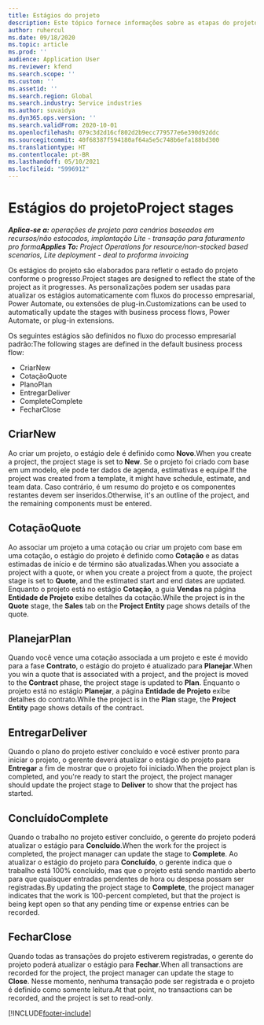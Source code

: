 ```yaml
---
title: Estágios do projeto
description: Este tópico fornece informações sobre as etapas do projeto que estão disponíveis em Operações do projeto do Microsoft Dynamics.
author: ruhercul
ms.date: 09/18/2020
ms.topic: article
ms.prod: ''
audience: Application User
ms.reviewer: kfend
ms.search.scope: ''
ms.custom: ''
ms.assetid: ''
ms.search.region: Global
ms.search.industry: Service industries
ms.author: suvaidya
ms.dyn365.ops.version: ''
ms.search.validFrom: 2020-10-01
ms.openlocfilehash: 079c3d2d16cf802d2b9ecc779577e6e390d92ddc
ms.sourcegitcommit: 40f68387f594180af64a5e5c748b6efa188bd300
ms.translationtype: HT
ms.contentlocale: pt-BR
ms.lasthandoff: 05/10/2021
ms.locfileid: "5996912"
---
```

# <a name="project-stages"></a><span data-ttu-id="7595c-103">Estágios do projeto</span><span class="sxs-lookup"><span data-stu-id="7595c-103">Project stages</span></span>

<span data-ttu-id="7595c-104">_**Aplica-se a:** operações de projeto para cenários baseados em recursos/não estocados, implantação Lite - transação para faturamento pro forma_</span><span class="sxs-lookup"><span data-stu-id="7595c-104">_**Applies To:** Project Operations for resource/non-stocked based scenarios, Lite deployment - deal to proforma invoicing_</span></span>

<span data-ttu-id="7595c-105">Os estágios do projeto são elaborados para refletir o estado do projeto conforme o progresso.</span><span class="sxs-lookup"><span data-stu-id="7595c-105">Project stages are designed to reflect the state of the project as it progresses.</span></span> <span data-ttu-id="7595c-106">As personalizações podem ser usadas para atualizar os estágios automaticamente com fluxos do processo empresarial, Power Automate, ou extensões de plug-in.</span><span class="sxs-lookup"><span data-stu-id="7595c-106">Customizations can be used to automatically update the stages with business process flows, Power Automate, or plug-in extensions.</span></span>

<span data-ttu-id="7595c-107">Os seguintes estágios são definidos no fluxo do processo empresarial padrão:</span><span class="sxs-lookup"><span data-stu-id="7595c-107">The following stages are defined in the default business process flow:</span></span>

- <span data-ttu-id="7595c-108">Criar</span><span class="sxs-lookup"><span data-stu-id="7595c-108">New</span></span>
- <span data-ttu-id="7595c-109">Cotação</span><span class="sxs-lookup"><span data-stu-id="7595c-109">Quote</span></span>
- <span data-ttu-id="7595c-110">Plano</span><span class="sxs-lookup"><span data-stu-id="7595c-110">Plan</span></span>
- <span data-ttu-id="7595c-111">Entregar</span><span class="sxs-lookup"><span data-stu-id="7595c-111">Deliver</span></span>
- <span data-ttu-id="7595c-112">Complete</span><span class="sxs-lookup"><span data-stu-id="7595c-112">Complete</span></span>
- <span data-ttu-id="7595c-113">Fechar</span><span class="sxs-lookup"><span data-stu-id="7595c-113">Close</span></span> 

## <a name="new"></a><span data-ttu-id="7595c-114">Criar</span><span class="sxs-lookup"><span data-stu-id="7595c-114">New</span></span>

<span data-ttu-id="7595c-115">Ao criar um projeto, o estágio dele é definido como **Novo**.</span><span class="sxs-lookup"><span data-stu-id="7595c-115">When you create a project, the project stage is set to **New**.</span></span> <span data-ttu-id="7595c-116">Se o projeto foi criado com base em um modelo, ele pode ter dados de agenda, estimativas e equipe.</span><span class="sxs-lookup"><span data-stu-id="7595c-116">If the project was created from a template, it might have schedule, estimate, and team data.</span></span> <span data-ttu-id="7595c-117">Caso contrário, é um resumo do projeto e os componentes restantes devem ser inseridos.</span><span class="sxs-lookup"><span data-stu-id="7595c-117">Otherwise, it's an outline of the project, and the remaining components must be entered.</span></span>

## <a name="quote"></a><span data-ttu-id="7595c-118">Cotação</span><span class="sxs-lookup"><span data-stu-id="7595c-118">Quote</span></span>

<span data-ttu-id="7595c-119">Ao associar um projeto a uma cotação ou criar um projeto com base em uma cotação, o estágio do projeto é definido como **Cotação** e as datas estimadas de início e de término são atualizadas.</span><span class="sxs-lookup"><span data-stu-id="7595c-119">When you associate a project with a quote, or when you create a project from a quote, the project stage is set to **Quote**, and the estimated start and end dates are updated.</span></span> <span data-ttu-id="7595c-120">Enquanto o projeto está no estágio **Cotação**, a guia **Vendas** na página **Entidade de Projeto** exibe detalhes da cotação.</span><span class="sxs-lookup"><span data-stu-id="7595c-120">While the project is in the **Quote** stage, the **Sales** tab on the **Project Entity** page shows details of the quote.</span></span>

## <a name="plan"></a><span data-ttu-id="7595c-121">Planejar</span><span class="sxs-lookup"><span data-stu-id="7595c-121">Plan</span></span>

<span data-ttu-id="7595c-122">Quando você vence uma cotação associada a um projeto e este é movido para a fase **Contrato**, o estágio do projeto é atualizado para **Planejar**.</span><span class="sxs-lookup"><span data-stu-id="7595c-122">When you win a quote that is associated with a project, and the project is moved to the **Contract** phase, the project stage is updated to **Plan**.</span></span> <span data-ttu-id="7595c-123">Enquanto o projeto está no estágio **Planejar**, a página **Entidade de Projeto** exibe detalhes do contrato.</span><span class="sxs-lookup"><span data-stu-id="7595c-123">While the project is in the **Plan** stage, the **Project Entity** page shows details of the contract.</span></span>

## <a name="deliver"></a><span data-ttu-id="7595c-124">Entregar</span><span class="sxs-lookup"><span data-stu-id="7595c-124">Deliver</span></span>

<span data-ttu-id="7595c-125">Quando o plano do projeto estiver concluído e você estiver pronto para iniciar o projeto, o gerente deverá atualizar o estágio do projeto para **Entregar** a fim de mostrar que o projeto foi iniciado.</span><span class="sxs-lookup"><span data-stu-id="7595c-125">When the project plan is completed, and you're ready to start the project, the project manager should update the project stage to **Deliver** to show that the project has started.</span></span>

## <a name="complete"></a><span data-ttu-id="7595c-126">Concluído</span><span class="sxs-lookup"><span data-stu-id="7595c-126">Complete</span></span> 

<span data-ttu-id="7595c-127">Quando o trabalho no projeto estiver concluído, o gerente do projeto poderá atualizar o estágio para **Concluído**.</span><span class="sxs-lookup"><span data-stu-id="7595c-127">When the work for the project is completed, the project manager can update the stage to **Complete**.</span></span> <span data-ttu-id="7595c-128">Ao atualizar o estágio do projeto para **Concluído**, o gerente indica que o trabalho está 100% concluído, mas que o projeto está sendo mantido aberto para que quaisquer entradas pendentes de hora ou despesa possam ser registradas.</span><span class="sxs-lookup"><span data-stu-id="7595c-128">By updating the project stage to **Complete**, the project manager indicates that the work is 100-percent completed, but that the project is being kept open so that any pending time or expense entries can be recorded.</span></span>

## <a name="close"></a><span data-ttu-id="7595c-129">Fechar</span><span class="sxs-lookup"><span data-stu-id="7595c-129">Close</span></span>

<span data-ttu-id="7595c-130">Quando todas as transações do projeto estiverem registradas, o gerente do projeto poderá atualizar o estágio para **Fechar**.</span><span class="sxs-lookup"><span data-stu-id="7595c-130">When all transactions are recorded for the project, the project manager can update the stage to **Close**.</span></span> <span data-ttu-id="7595c-131">Nesse momento, nenhuma transação pode ser registrada e o projeto é definido como somente leitura.</span><span class="sxs-lookup"><span data-stu-id="7595c-131">At that point, no transactions can be recorded, and the project is set to read-only.</span></span>



[!INCLUDE[footer-include](../includes/footer-banner.md)]